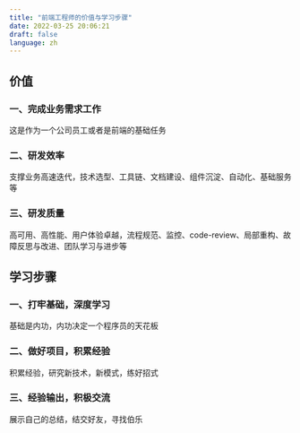 ```yaml
---
title: "前端工程师的价值与学习步骤"
date: 2022-03-25 20:06:21
draft: false
language: zh
---
```




## 价值

### 一、完成业务需求工作

这是作为一个公司员工或者是前端的基础任务

### 二、研发效率

支撑业务高速迭代，技术选型、工具链、文档建设、组件沉淀、自动化、基础服务等

### 三、研发质量

高可用、高性能、用户体验卓越，流程规范、监控、code-review、局部重构、故障反思与改进、团队学习与进步等


## 学习步骤


### 一、打牢基础，深度学习

基础是内功，内功决定一个程序员的天花板

### 二、做好项目，积累经验

积累经验，研究新技术，新模式，练好招式

### 三、经验输出，积极交流

展示自己的总结，结交好友，寻找伯乐




